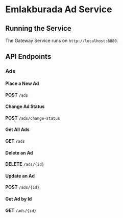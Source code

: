 # Emlakburada Ad Service

## Running the Service

The Gateway Service runs on `http://localhost:8080`.

## API Endpoints

### Ads

#### Place a New Ad
**POST** `/ads`

#### Change Ad Status
**POST** `/ads/change-status`

#### Get All Ads
**GET** `/ads`

#### Delete an Ad
**DELETE** `/ads/{id}`

#### Update an Ad
**POST** `/ads/{id}`

#### Get Ad by Id
**GET** `/ads/{id}`
